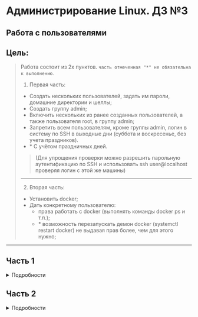 # Администрирование Linux. ДЗ №3
## Работа с пользователями


## Цель:
> Работа состоит из 2х пунктов. `часть отмеченная "*" не обязательна к выполнению.`
> 1. Первая часть:
>  * Создать нескольких пользователей, задать им пароли, домашние директории и шеллы;
>  * Создать группу admin;
>  * Включить нескольких из ранее созданных пользователей, а также пользователя root, в группу admin;
>  * Запретить всем пользователям, кроме группы admin, логин в систему по SSH в выходные дни (суббота и воскресенье, без учета праздников).
>  * \* С учётом праздничных дней.
>  
>> (Для упрощения проверки можно разрешить парольную аутентификацию по SSH и использовать ssh user@localhost проверяя логин с этой же машины)
> ---
> 2. Вторая часть:
>  * Установить docker;
>  * Дать конкретному пользователю:
>    * права работать с docker (выполнять команды docker ps и т.п.);
>    * \* возможность перезапускать демон docker (systemctl restart docker) не выдавая прав более, чем для этого нужно;
---


## Часть 1

<details>
<summary>Подробности</summary>

---
### 1. Создание нескольких пользователей

Команда для создания пользователя `useradd <опции> <имя пользователя>`, ключ `-d /home/<имя пользователя>` для указания домашнего каталога пользователя, и ключ `-s <путь до исполнительного файла оболочки>` для указания используемой оболочки для данного пользователя.


Создадим несколько (3) пользователей с указанием домашней директории и путей для bash (в нашем случае) и зададим им пароли с помощью команды `passwd <Имя пользователя>`
![Создание пользователей](https://github.com/heatory/LinuxAdmin/blob/master/homework3/createusers.png "Создание пользователей")

Далее была добавлена группа `admins` (группа 'admin' уже была создана в системе) для этого была выполнена команда `sudo groupadd admins`. Далее с помощью команды `usermod -aG admins <Имя пользователя>` в группу были добавлены ранее созданные пользователи (только первый и второй, а также root).

![Создание группы пользователей](https://github.com/heatory/LinuxAdmin/blob/master/homework3/creategroup.png "Создание группы пользователей")

Для ограничения доступа по **ssh** был использован pam_script.
Необходимо первым делом установить pam_script в систему, так как он идет в составе пакета *libpam-script* то для установки используем команду `sudo apt install libpam-script`.

Далее, выполним команду `sudo vim /usr/share/libpam-script/pam_script_acct`, и напишем следующий код:

```bash
#!bin/bash
script="$1"
shift

if groups $PAM_USER | grep admin > /dev/null
then
        exit 0
else
        if [[ $(date +%u) -lt 6 ]]
        then
                exit 0
        else
                exit 1
        fi
fi

if [ ! -e "$script" ]
then
        exit 0
fi
```

Далее выполняем команду `sudo chmod +x /usr/share/libpam-script/pam_script_acct`, чтобы файл стал исполняемым.

Далее, необходимо добавить строчку `account    required     pam_script.so`  в файл `/etc/pam.d/sshd` :

![PAM script ssh](https://github.com/heatory/LinuxAdmin/blob/master/homework3/addssh.png "PAM script ssh")

Удостоверимся, что всё работает корректно.

В воскресенье, при попытке подключиться под разными пользователями получилась следующая ситуация: 

![Логин](https://github.com/heatory/LinuxAdmin/blob/master/homework3/login.png "Логин")

Пользователь user3, который не входит в группу **admins**, не смог войти, при этом пользователь user2 успешно подключился.

</details>


## Часть 2

<details>
<summary>Подробности</summary>

---
### 1. Установка docker'а


Установка docker'а производилась по инструкции с официального сайта Docker'а.

Удостоверимся, что docker установился командой `docker -v`:
![Докер](https://github.com/heatory/LinuxAdmin/blob/master/homework3/docker.png "Докер")


Залогинимся под, например, пользователем **user3** и попробуем вывести все образы:
![Докер образы](https://github.com/heatory/LinuxAdmin/blob/master/homework3/docker_images.png "Докер образы")

Видим, что нам недоступна эта команда, из-за отсутствия прав.

Далее с помощью всё той же команды `usermod -aG docker <Имя пользователя> добавим пользователя **user3** в группу *docker* и попробуем вывести образы снова:

![Докер образы](https://github.com/heatory/LinuxAdmin/blob/master/homework3/docker_images_after.png "Докер образы")

Видим, что всё ок.
</details>

